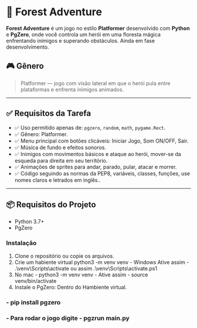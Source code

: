 # 🌲 Forest Adventure

**Forest Adventure** é um jogo no estilo **Platformer** desenvolvido com **Python** e **PgZero**, onde você controla um herói em uma floresta mágica enfrentando inimigos e superando obstáculos.
Ainda em fase desenvolvimento.

## 🎮 Gênero

> Platformer — jogo com visão lateral em que o herói pula entre plataformas e enfrenta inimigos animados.

---

## ✅ Requisitos da Tarefa

- ✅ Uso permitido apenas de: `pgzero`, `random`, `math`, `pygame.Rect`.
- ✅ Gênero: Platformer.
- ✅ Menu principal com botões clicáveis: Iniciar Jogo, Som ON/OFF, Sair.
- ✅ Música de fundo e efeitos sonoros.
- ✅ Inimigos com movimentos básicos e ataque ao herói, mover-se da esqueda para direita em seu território.
- ✅ Animações de sprites para andar, parado, pular, atacar e morrer.
- ✅ Código seguindo as normas da PEP8, variáveis, classes, funções, use nomes claros e letrados em inglês..

---

## 📦 Requisitos do Projeto

- Python 3.7+
- PgZero

### Instalação

1. Clone o repositório ou copie os arquivos.
2. Crie um habiente virtual python3 -m venv venv - Windows Ative assim - .\venv\Scripts\activate ou assim .\venv\Scripts\activate.ps1
3. No mac - python3 -m venv venv - Ative assim - source venv/bin/activate
4. Instale o PgZero: Dentro do Hambiente virtual.


### - pip install pgzero

### - Para rodar o jogo digite -  pgzrun main.py


